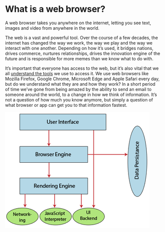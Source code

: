 # What is a web browser?

A web browser takes you anywhere on the internet, letting you see text, images and video from anywhere in the world.

The web is a vast and powerful tool. Over the course of a few decades, the internet has changed the way we work, the way we play and the way we interact with one another. Depending on how it’s used, it bridges nations, drives commerce, nurtures relationships, drives the innovation engine of the future and is responsible for more memes than we know what to do with.

It’s important that everyone has access to the web, but it’s also vital that we all <a href="https://blog.mozilla.org/en/internet-culture/mozilla-explains/internet-search-engine-browser/?_gl=1%2Atrnpxr%2A_ga%2ANzM2NTgzMTkzLjE2NjgzNTA4NzI.%2A_ga_MQ7767QQQW%2AMTY2ODM1MDg3Mi4xLjAuMTY2ODM1MDg3Mi4wLjAuMA.." target="_blank">understand the tools</a>  we use to access it. We use web browsers like Mozilla Firefox, Google Chrome, Microsoft Edge and Apple Safari every day, but do we understand what they are and how they work? In a short period of time we’ve gone from being amazed by the ability to send an email to someone around the world, to a change in how we think of information. It’s not a question of how much you know anymore, but simply a question of what browser or app can get you to that information fastest.

<img src="./browser.png" width="auto" height="auto" />